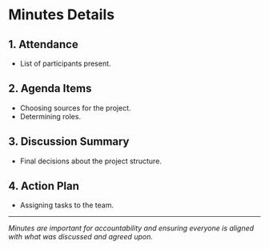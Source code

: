 # Minutes Details

## 1. Attendance
- List of participants present.

## 2. Agenda Items
- Choosing sources for the project.
- Determining roles.

## 3. Discussion Summary
- Final decisions about the project structure.

## 4. Action Plan
- Assigning tasks to the team.

---

_Minutes are important for accountability and ensuring everyone is aligned with what was discussed and agreed upon._
